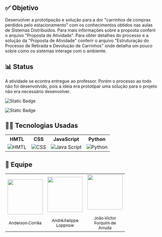 ## ✅ Objetivo
Desenvolver a prototipação e solução para a dor "carrinhos de compras perdidos pelo estacionamento" com os conhecimentos obtidos nas aulas de Sistemas Distribuídos. Para mais informações sobre a proposta conferir o arquivo "Proposta de Atividade".
Para obter detalhes do processo e a solução da "Proposta de Atividade" conferir o arquivo "Estruturação do Processo de Retirada e Devolução de Carrinhos" onde detalha um pouco sobre como os sistemas interage com o ambiente. 

## 📊 Status
A atividade se econtra entregue ao professor. Porém o processo ao todo não foi desenvolvido, pois a ideia era prototipar uma solução para o projeto não era necessário desenvolver. 

![Static Badge](https://img.shields.io/badge/PROTOTIPA%C3%87%C3%83O_DO_PROJETO-CONCLU%C3%8DDO-YELLOW)

![Static Badge](https://img.shields.io/badge/STATUS_DO_PROJETO-EM_DESENVOLVIMENTO-YELLOW?color=yellow)

## 👨‍💻 Tecnologias Usadas
<div align="center" text-aling="center">
    <table>
        <tr>
            <th style="text-aling: center;">HMTL</th>
            <th style="text-aling: center;">CSS</th>
            <th style="text-aling: center;">JavaScript</th>
            <th style="text-aling: center;">Python</th>
        </tr>
        <tr aling="center">
            <td>
                <img src="https://img.icons8.com/?size=100&id=20909&format=png&color=000000" alt="HMTL">
            </td>
            <td>
                <img src="https://img.icons8.com/?size=100&id=21278&format=png&color=000000" alt="CSS">
            </td>
            <td>
                <img src="https://img.icons8.com/?size=100&id=108784&format=png&color=000000" alt="Java Script">
            </td>
            <td>
                <img src="https://img.icons8.com/?size=100&id=13441&format=png&color=000000" alt="Python">
            </td>
        </tr>
    </table>
</div>

## 🎎 Equipe
<div align="center" text-aling="center">
<table>
  <tr>
    <td align="center" valign="middle" style="width: 115px; height: 150px;">
      <a href="https://github.com/Anderson-Andy-Correa">
        <img src="https://avatars.githubusercontent.com/u/106445568?v=4" width="115" style="display:block;margin:auto;">
        <br><sub>Anderson Corrêa</sub>
      </a>
    </td>
    <td align="center" valign="middle" style="width: 115px; height: 150px;">
      <a href="https://github.com/AndreLoppnow">
        <img src="https://avatars.githubusercontent.com/u/129698712?v=4" width="115" style="display:block;margin:auto;">
        <br><sub>André Felippe Loppnow</sub>
      </a>
    </td>
    <td align="center" valign="middle" style="width: 115px; height: 150px;">
      <a href="https://github.com/joao4rruda">
        <img src="https://avatars.githubusercontent.com/u/174223812?v=4" width="115" style="display:block;margin:auto;">
        <br><sub>João Victor Furquim de Arruda</sub>
      </a>
    </td>
  </tr>
</table>
</div>
